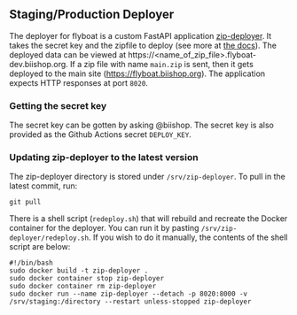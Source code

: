 ## Staging/Production Deployer

The deployer for flyboat is a custom FastAPI application [zip-deployer](https://github.com/PythonCoderAS/zip-deployer). It takes the secret key and the zipfile to deploy (see more at [the docs](https://flyboat-dev.biishop.org/docs)). The deployed data can be viewed at https://<name_of_zip_file>.flyboat-dev.biishop.org. If a zip file with name `main.zip` is sent, then it gets deployed to the main site (https://flyboat.biishop.org). The application expects HTTP responses at port `8020`.

### Getting the secret key

The secret key can be gotten by asking @biishop. The secret key is also provided as the Github Actions secret `DEPLOY_KEY`. 

### Updating zip-deployer to the latest version
The zip-deployer directory is stored under `/srv/zip-deployer`. To pull in the latest commit, run:
```shell
git pull
```

There is a shell script (`redeploy.sh`) that will rebuild and recreate the Docker container for the deployer. You can run it by pasting `/srv/zip-deployer/redeploy.sh`. If you wish to do it manually, the contents of the shell script are below:

```shell
#!/bin/bash
sudo docker build -t zip-deployer .
sudo docker container stop zip-deployer
sudo docker container rm zip-deployer
sudo docker run --name zip-deployer --detach -p 8020:8000 -v /srv/staging:/directory --restart unless-stopped zip-deployer
```